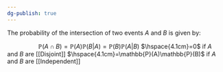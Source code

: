 ```yaml
---
dg-publish: true
---
```

The probability of the intersection of two events $A$ and $B$ is given by: 

$\hspace{2cm}\mathbb{P}(A\cap B)=\mathbb{P}(A)\mathbb{P}(B|A)=\mathbb{P}(B)\mathbb{P}(A|B)$
$\hspace{4.1cm}=0$ if $A$ and $B$ are [[Disjoint]]
$\hspace{4.1cm}=\mathbb{P}(A)\mathbb{P}(B)$ if $A$ and $B$ are [[Independent]]